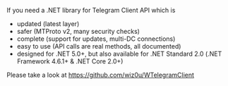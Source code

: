 If you need a .NET library for Telegram Client API which is
- updated (latest layer)
- safer (MTProto v2, many security checks)
- complete (support for updates, multi-DC connections)
- easy to use (API calls are real methods, all documented)
- designed for .NET 5.0+, but also available for .NET Standard 2.0 (.NET Framework 4.6.1+ & .NET Core 2.0+)

Please take a look at https://github.com/wiz0u/WTelegramClient
